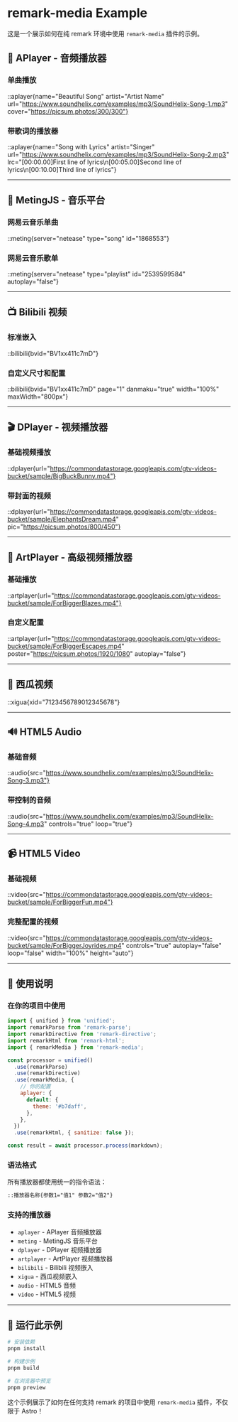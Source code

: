 # remark-media Example

这是一个展示如何在纯 remark 环境中使用 `remark-media` 插件的示例。

## 🎵 APlayer - 音频播放器

### 单曲播放

::aplayer{name="Beautiful Song" artist="Artist Name" url="https://www.soundhelix.com/examples/mp3/SoundHelix-Song-1.mp3" cover="https://picsum.photos/300/300"}

### 带歌词的播放器

::aplayer{name="Song with Lyrics" artist="Singer" url="https://www.soundhelix.com/examples/mp3/SoundHelix-Song-2.mp3" lrc="[00:00.00]First line of lyrics\n[00:05.00]Second line of lyrics\n[00:10.00]Third line of lyrics"}

---

## 🎼 MetingJS - 音乐平台

### 网易云音乐单曲

::meting{server="netease" type="song" id="1868553"}

### 网易云音乐歌单

::meting{server="netease" type="playlist" id="2539599584" autoplay="false"}

---

## 📺 Bilibili 视频

### 标准嵌入

::bilibili{bvid="BV1xx411c7mD"}

### 自定义尺寸和配置

::bilibili{bvid="BV1xx411c7mD" page="1" danmaku="true" width="100%" maxWidth="800px"}

---

## 🎬 DPlayer - 视频播放器

### 基础视频播放

::dplayer{url="https://commondatastorage.googleapis.com/gtv-videos-bucket/sample/BigBuckBunny.mp4"}

### 带封面的视频

::dplayer{url="https://commondatastorage.googleapis.com/gtv-videos-bucket/sample/ElephantsDream.mp4" pic="https://picsum.photos/800/450"}

---

## 🎥 ArtPlayer - 高级视频播放器

### 基础播放

::artplayer{url="https://commondatastorage.googleapis.com/gtv-videos-bucket/sample/ForBiggerBlazes.mp4"}

### 自定义配置

::artplayer{url="https://commondatastorage.googleapis.com/gtv-videos-bucket/sample/ForBiggerEscapes.mp4" poster="https://picsum.photos/1920/1080" autoplay="false"}

---

## 🍉 西瓜视频

::xigua{xid="7123456789012345678"}

---

## 🔊 HTML5 Audio

### 基础音频

::audio{src="https://www.soundhelix.com/examples/mp3/SoundHelix-Song-3.mp3"}

### 带控制的音频

::audio{src="https://www.soundhelix.com/examples/mp3/SoundHelix-Song-4.mp3" controls="true" loop="true"}

---

## 📹 HTML5 Video

### 基础视频

::video{src="https://commondatastorage.googleapis.com/gtv-videos-bucket/sample/ForBiggerFun.mp4"}

### 完整配置的视频

::video{src="https://commondatastorage.googleapis.com/gtv-videos-bucket/sample/ForBiggerJoyrides.mp4" controls="true" autoplay="false" loop="false" width="100%" height="auto"}

---

## 📝 使用说明

### 在你的项目中使用

```javascript
import { unified } from 'unified';
import remarkParse from 'remark-parse';
import remarkDirective from 'remark-directive';
import remarkHtml from 'remark-html';
import { remarkMedia } from 'remark-media';

const processor = unified()
  .use(remarkParse)
  .use(remarkDirective)
  .use(remarkMedia, {
    // 你的配置
    aplayer: {
      default: {
        theme: '#b7daff',
      },
    },
  })
  .use(remarkHtml, { sanitize: false });

const result = await processor.process(markdown);
```

### 语法格式

所有播放器都使用统一的指令语法：

```markdown
::播放器名称{参数1="值1" 参数2="值2"}
```

### 支持的播放器

- `aplayer` - APlayer 音频播放器
- `meting` - MetingJS 音乐平台
- `dplayer` - DPlayer 视频播放器
- `artplayer` - ArtPlayer 视频播放器
- `bilibili` - Bilibili 视频嵌入
- `xigua` - 西瓜视频嵌入
- `audio` - HTML5 音频
- `video` - HTML5 视频

---

## 🚀 运行此示例

```bash
# 安装依赖
pnpm install

# 构建示例
pnpm build

# 在浏览器中预览
pnpm preview
```

这个示例展示了如何在任何支持 remark 的项目中使用 `remark-media` 插件，不仅限于 Astro！
